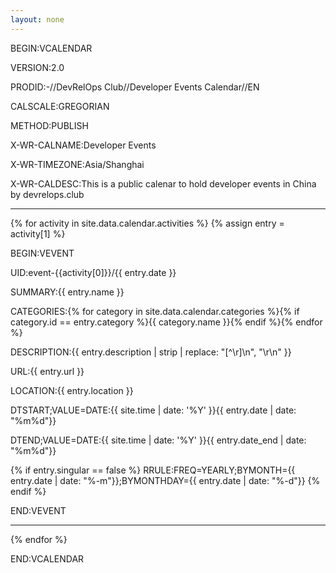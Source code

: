 ```yaml
---
layout: none
---
```

BEGIN:VCALENDAR

VERSION:2.0

PRODID:-//DevRelOps Club//Developer Events Calendar//EN

CALSCALE:GREGORIAN

METHOD:PUBLISH

X-WR-CALNAME:Developer Events

X-WR-TIMEZONE:Asia/Shanghai

X-WR-CALDESC:This is a public calenar to hold developer events in China by devrelops.club
<hr />

{% for activity in site.data.calendar.activities %}
{% assign entry = activity[1] %}

BEGIN:VEVENT

UID:event-{{activity[0]}}/{{ entry.date }}

SUMMARY:{{ entry.name }}

CATEGORIES:{% for category in site.data.calendar.categories %}{% if category.id == entry.category %}{{ category.name }}{% endif %}{% endfor %}

DESCRIPTION:{{ entry.description | strip | replace: "[^\r]\n", "\r\n" }}

URL:{{ entry.url }}

LOCATION:{{ entry.location }}

DTSTART;VALUE=DATE:{{ site.time | date: '%Y' }}{{ entry.date | date: "%m%d"}}

DTEND;VALUE=DATE:{{ site.time | date: '%Y' }}{{ entry.date_end | date: "%m%d"}}


{% if entry.singular == false %}
RRULE:FREQ=YEARLY;BYMONTH={{ entry.date | date: "%-m"}};BYMONTHDAY={{ entry.date | date: "%-d"}}
{% endif %}

END:VEVENT
<hr />
{% endfor %}

END:VCALENDAR
